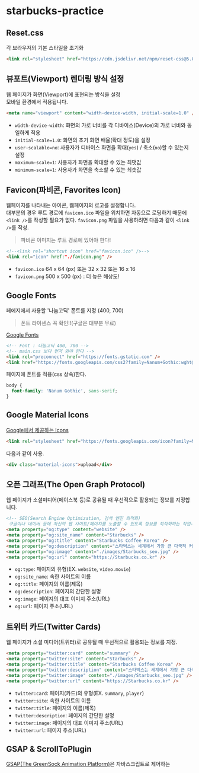 # starbucks-practice

## Reset.css

각 브라우저의 기본 스타일을 초기화

```html
<link rel="stylesheet" href="https://cdn.jsdelivr.net/npm/reset-css@5.0.1/reset.min.css" />
```

## 뷰포트(Viewport) 렌더링 방식 설정

웹 페이지가 화면(Viewport)에 표현되는 방식을 설정<br>
모바일 환경에서 적용됩니다.

```html
<meta name="viewport" content="width-device-width, initial-scale=1.0" />
```

- `width-device-width`: 화면의 가로 너비를 각 디바이스(Device)의 가로 너비와 동일하게 적용
- `initial-scale=1.0`: 화면의 초기 화면 배율(확대 정도)을 설정
- `user-scalable=no`: 사용자가 디바이스 화면을 확대(`yes`) / 축소(`no`)할 수 있는지 설정
- `maximum-scale=1`: 사용자가 화면을 확대할 수 있는 최댓값
- `minimum-scale=1`: 사용자가 화면을 축소할 수 있는 최솟값

## Favicon(파비콘, Favorites Icon)

웹페이지를 나타내는 아이콘, 웹페이지의 로고를 설정합니다.<br>
대부분의 경우 루트 경로에 `favicon.ico` 파일을 위치하면 자동으로 로딩하기 때문에 `<link />`를 작성할 필요가 없다.
`favicon.png` 파일을 사용하려면 다음과 같이 `<link />`를 작성.

> 파비콘 이미지는 루트 경로에 있어야 한다!

```html
<!--<link rel="shortcut icon" href="favicon.ico" />-->
<link rel="icon" href:"./favicon.png" />
```
- `favicon.ico` 64 x 64 (px) 또는 32 x 32 또는 16 x 16
- `favicon.png` 500 x 500 (px) : 더 높은 해상도!

## Google Fonts

페에지에서 사용할 '나눔고딕' 폰트를 지정 (400, 700)

> 폰트 라이센스 꼭 확인!!(구글은 대부분 무료)

[Google Fonts](https://fonts.google.com/)
```html
<!-- Font : 나눔고딕 400, 700 -->
<!-- main.css 보다 먼저 와야 한다 -->
<link rel="preconnect" href="https://fonts.gstatic.com" />
<link href="https://fonts.googleapis.com/css2?family=Nanum+Gothic:wght@400;700&display=swap" rel="stylesheet" />
```

페이지에 폰트를 적용(css 상속)한다.

```css
body {
  font-family: 'Nanum Gothic', sans-serif;
}
```
## Google Material Icons

[Google에서 제공하는 Icons](https://fonts.google.com/icons)

```html
<link rel="stylesheet" href="https://fonts.googleapis.com/icon?family=Material+Icons" />
```
다음과 같이 사용.

```html
<div class="material-icons">upload</div>
```

## 오픈 그래프(The Open Graph Protocol)

웹 페이지가 소셜미디어(페이스북 등)로 공유될 때 우선적으로 활용되는 정보를 지정합니다.

```html
<!-- SEO(Search Engine Optimization, 검색 엔진 최적화)
 구글이나 네이버 등에 자신의 웹 사이트/페이지를 노출할 수 있도록 정보를 최적화하는 작업-->
<meta property="og:type" content="website" />
<meta property="og:site_name" content="Starbucks" />
<meta property="og:title" content="Starbucks Coffee Korea" />
<meta property="og:description" content="스타벅스는 세계에서 가장 큰 다국적 커피 전문점으로, 64개국에서 총 23,187개의 매점을 운영하고 있습니다." />
<meta property="og:image" content="./images/Starbucks_seo.jpg" />
<meta property="og:url" content="https://Starbucks.co.kr" />
```

- `og:type`: 페이지의 유형(EX. `website`, `video.movie`)
- `og:site_name`: 속한 사이트의 이름
- `og:title`: 페이지의 이름(제목)
- `og:description`: 페이지의 간단한 설명
- `og:image`: 페이지의 대표 이미지 주소(URL)
- `og:url`: 페이지 주소(URL)

## 트위터 카드(Twitter Cards)

웹 페이지가 소셜 미디어(트위터)로 공유될 때 우선적으로 활용되는 정보를 지정.

```html
<meta property="twitter:card" content="summary" />
<meta property="twitter:site" content="Starbucks" />
<meta property="twitter:title" content="Starbucks Coffee Korea" />
<meta property="twitter:description" content="스타벅스는 세계에서 가장 큰 다국적 커피 전문점으로, 64개국에서 총 23,187개의 매점을 운영하고 있습니다." />
<meta property="twitter:image" content="./images/Starbucks_seo.jpg" />
<meta property="twitter:url" content="https://Starbucks.co.kr" />
```

- `twitter:card`: 페이지(카드)의 유형(EX. `summary`, `player`)
- `twitter:site`: 속한 사이트의 이름
- `twitter:title`: 페이지의 이름(제목)
- `twitter:description`: 페이지의 간단한 설명
- `twitter:image`: 페이지의 대표 이미지 주소(URL)
- `twitter:url`: 페이지 주소(URL)

## GSAP & ScrollToPlugin

[GSAP(The GreenSock Animation Platform)](https://cdnjs.com/libraries/gsap)은 자바스크립트로 제어하는 

